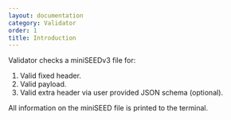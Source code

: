 ```yaml
---
layout: documentation
category: Validator
order: 1
title: Introduction
---
```

Validator checks a miniSEEDv3 file for: 

1. Valid fixed header.
2. Valid payload.
3. Valid extra header via user provided JSON schema (optional).


All information on the miniSEED file is printed to the terminal.